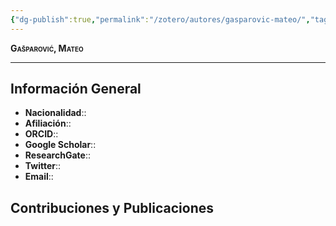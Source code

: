 ```yaml
---
{"dg-publish":true,"permalink":"/zotero/autores/gasparovic-mateo/","tags":["#autor","#researcher"]}
---
```



<span style="font-variant:small-caps; font-weight: bold;"> Gašparović, Mateo </span>

---


## Información General

- **Nacionalidad**:: 
- **Afiliación**:: 
- **ORCID**:: 
- **Google Scholar**:: 
- **ResearchGate**:: 
- **Twitter**:: 
- **Email**::
  
## Contribuciones y Publicaciones






